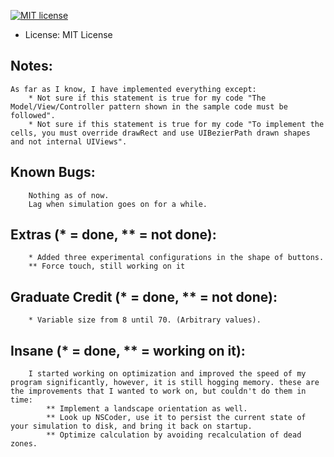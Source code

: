 [![MIT license](https://img.shields.io/badge/license-MIT-lightgrey.svg)](https://raw.githubusercontent.com/harvard-ios/assignment-5-almto3/master/LICENSE.txt)
* License: MIT License

## Notes:
	As far as I know, I have implemented everything except:
		* Not sure if this statement is true for my code "The Model/View/Controller pattern shown in the sample code must be followed".
		* Not sure if this statement is true for my code "To implement the cells, you must override drawRect and use UIBezierPath drawn shapes and not internal UIViews".

## Known Bugs:
		Nothing as of now.
		Lag when simulation goes on for a while.

## Extras (* = done, ** = not done):
		* Added three experimental configurations in the shape of buttons.
		** Force touch, still working on it

## Graduate Credit (* = done, ** = not done):
		* Variable size from 8 until 70. (Arbitrary values).

## Insane (* = done, ** = working on it):
		I started working on optimization and improved the speed of my program significantly, however, it is still hogging memory. these are the improvements that I wanted to work on, but couldn't do them in time:
			** Implement a landscape orientation as well.
			** Look up NSCoder, use it to persist the current state of your simulation to disk, and bring it back on startup.
			** Optimize calculation by avoiding recalculation of dead zones.
